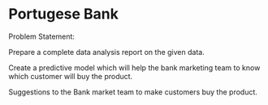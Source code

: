 # Portugese Bank

Problem Statement:

Prepare a complete data analysis report on the given data.

Create a predictive model which will help the bank marketing team to know
which customer will buy the product.

Suggestions to the Bank market team to make customers buy the product.
